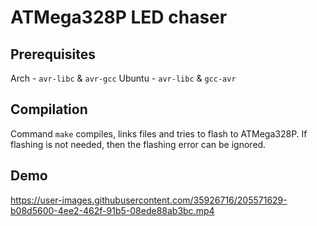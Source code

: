 # ATMega328P LED chaser

## Prerequisites
Arch - `avr-libc` & `avr-gcc`
Ubuntu - `avr-libc` & `gcc-avr`

## Compilation
Command `make` compiles, links files and tries to flash to ATMega328P.
If flashing is not needed, then the flashing error can be ignored.

## Demo
https://user-images.githubusercontent.com/35926716/205571629-b08d5600-4ee2-462f-91b5-08ede88ab3bc.mp4
